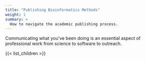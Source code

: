 ```yaml
---
title: "Publishing Bioinformatics Methods"
weight: 1
summary: >
  How to navigate the academic publishing process.
---
```


Communicating what you've been doing is an essential aspect of professional work from science to software to outreach.

{{< list_children >}}